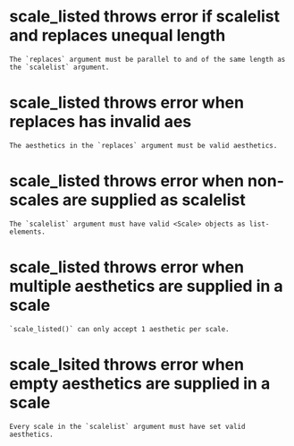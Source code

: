 # scale_listed throws error if scalelist and replaces unequal length

    The `replaces` argument must be parallel to and of the same length as the `scalelist` argument.

# scale_listed throws error when replaces has invalid aes

    The aesthetics in the `replaces` argument must be valid aesthetics.

# scale_listed throws error when non-scales are supplied as scalelist

    The `scalelist` argument must have valid <Scale> objects as list-elements.

# scale_listed throws error when multiple aesthetics are supplied in a scale

    `scale_listed()` can only accept 1 aesthetic per scale.

# scale_lsited throws error when empty aesthetics are supplied in a scale

    Every scale in the `scalelist` argument must have set valid aesthetics.

